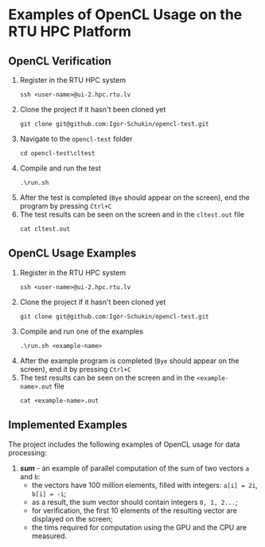 # Examples of OpenCL Usage on the RTU HPC Platform

## OpenCL Verification
1. Register in the RTU HPC system
   ```
   ssh <user-name>@ui-2.hpc.rtu.lv
   ```
1. Clone the project if it hasn't been cloned yet
   ```
   git clone git@github.com:Igor-Schukin/opencl-test.git
   ```
1. Navigate to the `opencl-test` folder
   ```
   cd opencl-test\cltest
   ```
1. Compile and run the test
   ```
   .\run.sh
   ```
1. After the test is completed (`Bye` should appear on the screen), end the program by pressing `Ctrl+C`
1. The test results can be seen on the screen and in the `cltest.out` file
   ```
   cat cltest.out
   ```

## OpenCL Usage Examples
1. Register in the RTU HPC system
   ```
   ssh <user-name>@ui-2.hpc.rtu.lv
   ```
1. Clone the project if it hasn't been cloned yet
   ```
   git clone git@github.com:Igor-Schukin/opencl-test.git
   ```
1. Compile and run one of the examples
   ```
   .\run.sh <example-name>
   ```
1. After the example program is completed (`Bye` should appear on the screen), end it by pressing `Ctrl+C`
1. The test results can be seen on the screen and in the `<example-name>.out` file
   ```
   cat <example-name>.out
   ```

## Implemented Examples
The project includes the following examples of OpenCL usage for data processing:
1. ***sum*** - an example of parallel computation of the sum of two vectors `a` and `b`:
   - the vectors have 100 million elements, filled with integers: `a[i] = 2i`, `b[i] = -i`;  
   - as a result, the sum vector should contain integers `0, 1, 2...`;  
   - for verification, the first 10 elements of the resulting vector are displayed on the screen;  
   - the tims required for computation using the GPU and the CPU are measured.
